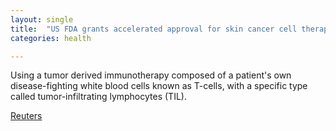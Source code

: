 ```yaml
---
layout: single
title:  "US FDA grants accelerated approval for skin cancer cell therapy"
categories: health

---
```

Using a tumor derived immunotherapy composed of a patient's own disease-fighting white blood cells known as T-cells, with a specific type called tumor-infiltrating lymphocytes (TIL).

[Reuters](https://www.reuters.com/business/healthcare-pharmaceuticals/us-fda-grants-accelerated-approval-iovances-skin-cancer-cell-therapy-2024-02-16/)
